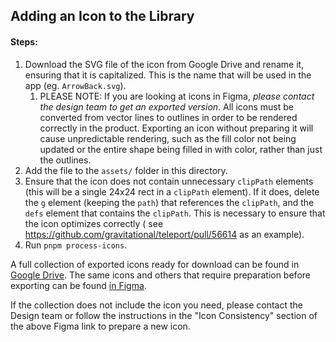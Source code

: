 ## Adding an Icon to the Library

#### Steps:

1. Download the SVG file of the icon from Google Drive and rename it, ensuring that it is capitalized. This is the name
   that will be used in the app (eg. `ArrowBack.svg`).
    1. PLEASE NOTE: If you are looking at icons in Figma, _please contact the design team to get an
       exported version_. All icons must be converted from vector lines to outlines in order to be
       rendered correctly in the product. Exporting an icon without preparing it will cause
       unpredictable rendering, such as the fill color not being updated or the entire shape being
       filled in with color, rather than just the outlines.
2. Add the file to the `assets/` folder in this directory.
3. Ensure that the icon does not contain unnecessary `clipPath` elements (this will be a single 24x24 rect in a
   `clipPath` element). If it does, delete the `g` element (keeping the `path`) that references the `clipPath`, and the
   `defs` element that contains the `clipPath`. This is necessary to ensure that the icon optimizes correctly (
   see https://github.com/gravitational/teleport/pull/56614 as an example).
4. Run `pnpm process-icons`.

A full collection of exported icons ready for download can be found
in [Google Drive](https://drive.google.com/drive/folders/19068OCcyob6iqjpY3JB4t2NGiRmnuw2D?usp=drive_link). The same
icons and others that require preparation before exporting can be
found [in Figma](https://www.figma.com/file/Gpjs9vjhzUKF1GDbeG9JGE/Application-Design-System?type=design&node-id=7371-35911&mode=design&t=ior9gA5q20atPjr9-0).

If the collection does not include the icon you need, please contact the Design
team or follow the instructions in the "Icon Consistency" section of the above
Figma link to prepare a new icon.
